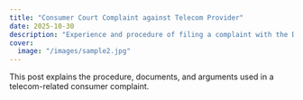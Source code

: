 ```yaml
---
title: "Consumer Court Complaint against Telecom Provider"
date: 2025-10-30
description: "Experience and procedure of filing a complaint with the District Forum."
cover:
  image: "/images/sample2.jpg"
---
```

This post explains the procedure, documents, and arguments used in a telecom-related consumer complaint.
